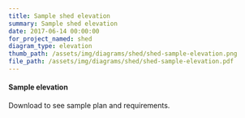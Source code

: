 ```yaml
---
title: Sample shed elevation
summary: Sample shed elevation
date: 2017-06-14 00:00:00
for_project_named: shed
diagram_type: elevation
thumb_path: /assets/img/diagrams/shed/shed-sample-elevation.png
file_path: /assets/img/diagrams/shed/shed-sample-elevation.pdf
---
```

#### Sample elevation
Download to see sample plan and requirements.
